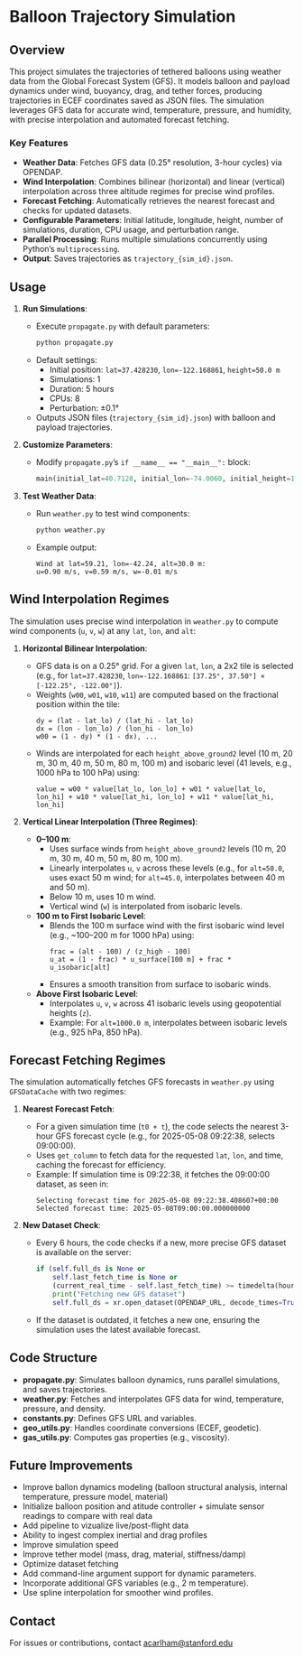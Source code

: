 # Balloon Trajectory Simulation

## Overview
This project simulates the trajectories of tethered balloons using weather data from the Global Forecast System (GFS). It models balloon and payload dynamics under wind, buoyancy, drag, and tether forces, producing trajectories in ECEF coordinates saved as JSON files. The simulation leverages GFS data for accurate wind, temperature, pressure, and humidity, with precise interpolation and automated forecast fetching.

### Key Features
- **Weather Data**: Fetches GFS data (0.25° resolution, 3-hour cycles) via OPENDAP.
- **Wind Interpolation**: Combines bilinear (horizontal) and linear (vertical) interpolation across three altitude regimes for precise wind profiles.
- **Forecast Fetching**: Automatically retrieves the nearest forecast and checks for updated datasets.
- **Configurable Parameters**: Initial latitude, longitude, height, number of simulations, duration, CPU usage, and perturbation range.
- **Parallel Processing**: Runs multiple simulations concurrently using Python’s `multiprocessing`.
- **Output**: Saves trajectories as `trajectory_{sim_id}.json`.


## Usage
1. **Run Simulations**:
   - Execute `propagate.py` with default parameters:
     ```bash
     python propagate.py
     ```
   - Default settings:
     - Initial position: `lat=37.428230`, `lon=-122.168861`, `height=50.0 m`
     - Simulations: 1
     - Duration: 5 hours
     - CPUs: 8
     - Perturbation: ±0.1°
   - Outputs JSON files (`trajectory_{sim_id}.json`) with balloon and payload trajectories.

2. **Customize Parameters**:
   - Modify `propagate.py`’s `if __name__ == "__main__":` block:
     ```python
     main(initial_lat=40.7128, initial_lon=-74.0060, initial_height=150.0, num_simulations=6, duration_hours=2.5, num_cpus='all')
     ```

3. **Test Weather Data**:
   - Run `weather.py` to test wind components:
     ```bash
     python weather.py
     ```
   - Example output:
     ```
     Wind at lat=59.21, lon=-42.24, alt=30.0 m:
     u=0.90 m/s, v=0.59 m/s, w=-0.01 m/s
     ```

## Wind Interpolation Regimes
The simulation uses precise wind interpolation in `weather.py` to compute wind components (`u`, `v`, `w`) at any `lat`, `lon`, and `alt`:

1. **Horizontal Bilinear Interpolation**:
   - GFS data is on a 0.25° grid. For a given `lat`, `lon`, a 2x2 tile is selected (e.g., for `lat=37.428230`, `lon=-122.168861`: `[37.25°, 37.50°] × [-122.25°, -122.00°]`).
   - Weights (`w00`, `w01`, `w10`, `w11`) are computed based on the fractional position within the tile:
     ```
     dy = (lat - lat_lo) / (lat_hi - lat_lo)
     dx = (lon - lon_lo) / (lon_hi - lon_lo)
     w00 = (1 - dy) * (1 - dx), ...
     ```
   - Winds are interpolated for each `height_above_ground2` level (10 m, 20 m, 30 m, 40 m, 50 m, 80 m, 100 m) and isobaric level (41 levels, e.g., 1000 hPa to 100 hPa) using:
     ```
     value = w00 * value[lat_lo, lon_lo] + w01 * value[lat_lo, lon_hi] + w10 * value[lat_hi, lon_lo] + w11 * value[lat_hi, lon_hi]
     ```

2. **Vertical Linear Interpolation (Three Regimes)**:
   - **0–100 m**:
     - Uses surface winds from `height_above_ground2` levels (10 m, 20 m, 30 m, 40 m, 50 m, 80 m, 100 m).
     - Linearly interpolates `u`, `v` across these levels (e.g., for `alt=50.0`, uses exact 50 m wind; for `alt=45.0`, interpolates between 40 m and 50 m).
     - Below 10 m, uses 10 m wind.
     - Vertical wind (`w`) is interpolated from isobaric levels.
   - **100 m to First Isobaric Level**:
     - Blends the 100 m surface wind with the first isobaric wind level (e.g., ~100–200 m for 1000 hPa) using:
       ```
       frac = (alt - 100) / (z_high - 100)
       u_at = (1 - frac) * u_surface[100 m] + frac * u_isobaric[alt]
       ```
     - Ensures a smooth transition from surface to isobaric winds.
   - **Above First Isobaric Level**:
     - Interpolates `u`, `v`, `w` across 41 isobaric levels using geopotential heights (`z`).
     - Example: For `alt=1000.0 m`, interpolates between isobaric levels (e.g., 925 hPa, 850 hPa).

## Forecast Fetching Regimes
The simulation automatically fetches GFS forecasts in `weather.py` using `GFSDataCache` with two regimes:

1. **Nearest Forecast Fetch**:
   - For a given simulation time (`t0 + t`), the code selects the nearest 3-hour GFS forecast cycle (e.g., for 2025-05-08 09:22:38, selects 09:00:00).
   - Uses `get_column` to fetch data for the requested `lat`, `lon`, and time, caching the forecast for efficiency.
   - Example: If simulation time is 09:22:38, it fetches the 09:00:00 dataset, as seen in:
     ```
     Selecting forecast time for 2025-05-08 09:22:38.408607+00:00
     Selected forecast time: 2025-05-08T09:00:00.000000000
     ```

2. **New Dataset Check**:
   - Every 6 hours, the code checks if a new, more precise GFS dataset is available on the server:
     ```python
     if (self.full_ds is None or 
         self.last_fetch_time is None or 
         (current_real_time - self.last_fetch_time) >= timedelta(hours=6)):
         print("Fetching new GFS dataset")
         self.full_ds = xr.open_dataset(OPENDAP_URL, decode_times=True)[ISOBARIC_VARS + SURFACE_VARS]
     ```
   - If the dataset is outdated, it fetches a new one, ensuring the simulation uses the latest available forecast.

## Code Structure
- **propagate.py**: Simulates balloon dynamics, runs parallel simulations, and saves trajectories.
- **weather.py**: Fetches and interpolates GFS data for wind, temperature, pressure, and density.
- **constants.py**: Defines GFS URL and variables.
- **geo_utils.py**: Handles coordinate conversions (ECEF, geodetic).
- **gas_utils.py**: Computes gas properties (e.g., viscosity).


## Future Improvements
- Improve ballon dynamics modeling (balloon structural analysis, internal temperature, pressure model, material)
- Initialize balloon position and atitude controller + simulate sensor readings to compare with real data
- Add pipeline to vizualize live/post-flight data
- Ability to ingest complex inertial and drag profiles
- Improve simulation speed
- Improve tether model (mass, drag, material, stiffness/damp)
- Optimize dataset fetching
- Add command-line argument support for dynamic parameters.
- Incorporate additional GFS variables (e.g., 2 m temperature).
- Use spline interpolation for smoother wind profiles.


## Contact
For issues or contributions, contact acarlham@stanford.edu